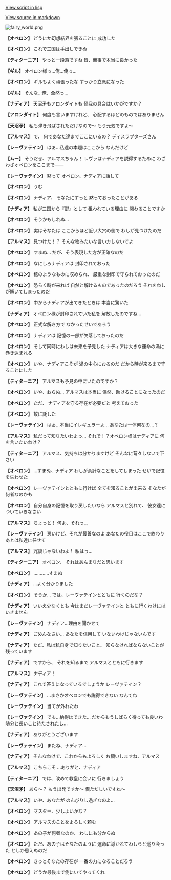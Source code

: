 [View script in lisp](../scripts/100405060.txt)

[View source in markdown](100405060.md)

![fairy_world.png](../images/backgrounds/fairy_world.png)

**【オベロン】**
どうにか幻想結界を張ることに
成功した

**【オベロン】**
これで三国は手出しできぬ

**【ティターニア】**
やっと一段落ですね
皆、無事で本当に良かった

**【ギル】**
オベロン様っ…俺…俺っ…

**【オベロン】**
ギルもよく頑張ったな
すっかり立派になった

**【ギル】**
そんな…俺、全然っ…

**【ナディア】**
天沼矛もアロンダイトも
怪我の具合はいかがですか？

**【アロンダイト】**
何度も言いますけれど、
心配するほどのものではありません

**【天沼矛】**
私も弾き飛ばされただけなので～
もう元気ですよ～

**【アルマス】**
で、
何であなた達までここにいるの？
ディスラプターズさん

**【レーヴァテイン】**
はぁ…私達の本題はここから
なんだけど

**【ムー】**
そうだぜ、アルマスちゃん！
レヴァはナディアを説得するために
わざわざオベロンをここまで――

**【レーヴァテイン】**
黙って
オベロン、ナディアに話して

**【オベロン】**
うむ

**【オベロン】**
ナディア、
そなたにずっと
黙っておったことがある

**【ナディア】**
私が三国から『鍵』として
狙われている理由に
関わることですか

**【オベロン】**
そうかもしれぬ…

**【オベロン】**
実はそなたは
ここからほど近い大穴の側で
わしが見つけたのだ

**【アルマス】**
見つけた！？
そんな物みたいな言い方しないでよ

**【オベロン】**
すまぬ…
だが、そう表現した方が正確なのだ

**【オベロン】**
なにしろナディアは
封印されておった

**【オベロン】**
棺のようなものに収められ、
厳重な封印で守られておったのだ

**【オベロン】**
恐らく時が来れば
自然と解けるものであったのだろう
それをわしが解いてしまったのだ

**【オベロン】**
中からナディアが出てきたときは
本当に驚いた

**【ナディア】**
オベロン様が封印されていた私を
解放したのですね…

**【オベロン】**
正式な解き方で
なかったせいであろう

**【オベロン】**
ナディアは
記憶の一部が欠落しておったのだ

**【オベロン】**
そして同時にわしは未来を予見した
ナディアは大きな運命の渦に
巻き込まれる

**【オベロン】**
いや、ナディアこそが
渦の中心におるのだ
だから時が来るまで守ることにした

**【ティターニア】**
アルマスも予見の中にいたのですか？

**【オベロン】**
いや、おらぬ…
アルマスは本当に
偶然、助けることになったのだ

**【オベロン】**
ただ、
ナディアを守る存在が必要だと
考えておった

**【オベロン】**
故に託した

**【レーヴァテイン】**
はぁ…本当にイレギュラーよ…
あなたは一体何なの…？

**【アルマス】**
私だって知りたいわよっ…
それで！？オベロン様はナディアに
何を言いたいわけ？

**【ティターニア】**
アルマス、気持ちは分かりますけど
そんなに苛々しないで下さい

**【オベロン】**
…すまぬ、ナディア
わしが余計なことをしてしまった
せいで記憶を失わせた

**【オベロン】**
レーヴァテインとともに行けば
全てを知ることが出来る
そなたが何者なのかも

**【オベロン】**
自分自身の記憶を取り戻したいなら
アルマスと別れて、
彼女達についていきなさい

**【アルマス】**
ちょっと！
何よ、それっ…

**【レーヴァテイン】**
悪いけど、それが最善なのよ
あなたの役目はここで終わり
あとは私達に任せて

**【アルマス】**
冗談じゃないわよ！
私はっ…

**【ティターニア】**
オベロン、
それはあんまりだと思います

**【オベロン】**
…………すまぬ

**【ナディア】**
…よく分かりました

**【オベロン】**
そうか…
では、レーヴァテインとともに
行くのだな？

**【ナディア】**
いいえ少なくとも
今はまだレーヴァテインと
ともに行くわけにはいきません

**【レーヴァテイン】**
ナディア…理由を聞かせて

**【ナディア】**
ごめんなさい…
あなたを信用して
いないわけじゃないんです

**【ナディア】**
ただ、私は私自身で知りたいこと、
知らなければならないことが
残っています

**【ナディア】**
ですから、
それを知るまで
アルマスとともに行きます

**【アルマス】**
ナディア！

**【ナディア】**
これで答えになっているでしょうか
レーヴァテイン？

**【レーヴァテイン】**
…まさかオベロンでも説得できない
なんてね

**【レーヴァテイン】**
当てが外れたわ

**【レーヴァテイン】**
でも…納得はできた…
だからもうしばらく待っても良いわ
随分と長いこと待たされたし…

**【ナディア】**
ありがとうございます

**【レーヴァテイン】**
またね、ナディア…

**【ナディア】**
そんなわけで、これからもよろしく
お願いしますね、アルマス

**【アルマス】**
こちらこそ
…ありがと、ナディア

**【ティターニア】**
では、改めて教皇に会いに
行きましょう

**【天沼矛】**
あら～？
もう出発ですか～
慌ただしいですね～

**【アルマス】**
いや、あなたが
のんびりし過ぎなのよ…

**【オベロン】**
マスター、少しよいかな？

**【オベロン】**
アルマスのことをよろしく頼む

**【オベロン】**
あの子が何者なのか、
わしにも分からぬ

**【オベロン】**
ただ、あの子はそなたのように
運命に導かれてわしらと巡り会った
としか思えぬのだ

**【オベロン】**
きっとそなたの存在が
一番の力になることだろう

**【オベロン】**
どうか最後まで側にいてやってくれ
